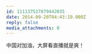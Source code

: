 ```yaml
---
id: 111137527879442035
date: 2014-09-20T04:43:19.000Z
reply: false
media_attachments: 0
---
```


中国对加油，大屏看直播就是爽！

